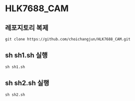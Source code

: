 # HLK7688_CAM

## 레포지토리 복제
    git clone https://github.com/choichangjun/HLK7688_CAM.git

## sh sh1.sh 실행 

    sh sh1.sh
## sh sh2.sh 실행
    sh sh2.sh
  
  
  
  


